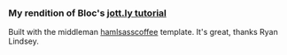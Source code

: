 ### My rendition of Bloc's [jott.ly tutorial](https://www.bloc.io/books/jottly)

Built with the middleman [hamlsasscoffee](https://github.com/pixelsonly/middleman-hamlsasscoffee) template.  It's great, thanks Ryan Lindsey.
 

